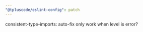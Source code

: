 ```yaml
---
"@tpluscode/eslint-config": patch
---
```


consistent-type-imports: auto-fix only work when level is error?
